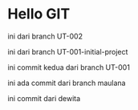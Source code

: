 # Hello GIT

ini dari branch UT-002

ini dari branch UT-001-initial-project

ini commit kedua dari branch UT-001

ini ada commit dari branch maulana 

ini commit dari dewita
